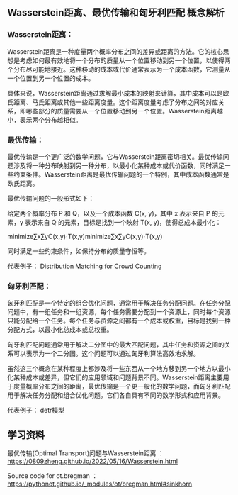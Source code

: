 
## Wasserstein距离、最优传输和匈牙利匹配 概念解析

### Wasserstein距离：

Wasserstein距离是一种度量两个概率分布之间的差异或距离的方法。它的核心思想是考虑如何最有效地将一个分布的质量从一个位置移动到另一个位置，以使得两个分布尽可能地接近。这种移动的成本或代价通常表示为一个成本函数，它测量从一个位置到另一个位置的成本。

具体来说，Wasserstein距离通过求解最小成本的映射来计算，其中成本可以是欧氏距离、马氏距离或其他一些距离度量。这个距离度量考虑了分布之间的对应关系，即哪些部分的质量需要从一个位置移动到另一个位置。Wasserstein距离越小，表示两个分布越相似。

### 最优传输：

最优传输是一个更广泛的数学问题，它与Wasserstein距离密切相关。最优传输问题涉及将一种分布映射到另一种分布，以最小化某种成本或代价函数，同时满足一些约束条件。Wasserstein距离是最优传输问题的一个特例，其中成本函数通常是欧氏距离。

最优传输问题的一般形式如下：

给定两个概率分布 P 和 Q，以及一个成本函数 C(x, y)，其中 x 表示来自 P 的元素，y 表示来自 Q 的元素，目标是找到一个映射 T(x, y)，使得总成本最小化：

minimize∑x∑yC(x,y)⋅T(x,y)minimize∑x​∑y​C(x,y)⋅T(x,y)

同时满足一些约束条件，如保持分布的质量守恒等。

代表例子： Distribution Matching for Crowd Counting

### 匈牙利匹配：

匈牙利匹配是一个特定的组合优化问题，通常用于解决任务分配问题。在任务分配问题中，有一组任务和一组资源，每个任务需要分配到一个资源上，同时每个资源只能分配给一个任务。每个任务与资源之间都有一个成本或权重，目标是找到一种分配方式，以最小化总成本或总权重。

匈牙利匹配问题通常用于解决二分图中的最大匹配问题，其中任务和资源之间的关系可以表示为一个二分图。这个问题可以通过匈牙利算法高效地求解。

虽然这三个概念在某种程度上都涉及将一些东西从一个地方移到另一个地方以最小化某种成本或差异，但它们的应用领域和问题背景不同。Wasserstein距离主要用于度量概率分布之间的距离，最优传输是一个更一般化的数学问题，而匈牙利匹配用于解决任务分配和组合优化问题。它们各自具有不同的数学形式和应用背景。

代表例子： detr模型


## 学习资料

最优传输(Optimal Transport)问题与Wasserstein距离   ：  https://0809zheng.github.io/2022/05/16/Wasserstein.html

Source code for ot.bregman  ：  https://pythonot.github.io/_modules/ot/bregman.html#sinkhorn
